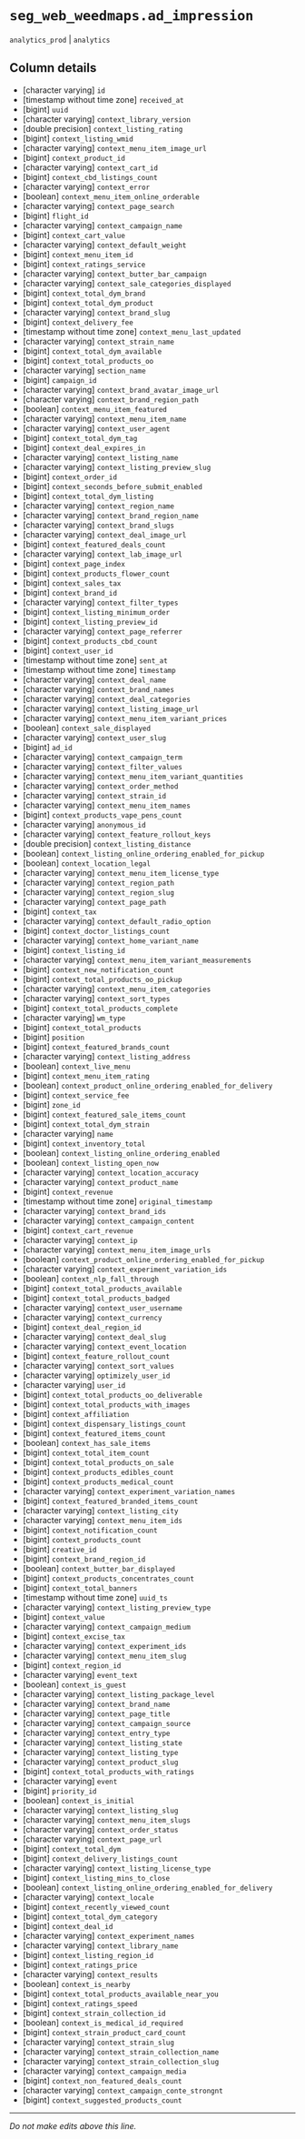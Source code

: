 # `seg_web_weedmaps.ad_impression`
`analytics_prod` | `analytics`

## Column details
* [character varying] `id`
* [timestamp without time zone] `received_at`
* [bigint]    `uuid`
* [character varying] `context_library_version`
* [double precision] `context_listing_rating`
* [bigint]    `context_listing_wmid`
* [character varying] `context_menu_item_image_url`
* [bigint]    `context_product_id`
* [character varying] `context_cart_id`
* [bigint]    `context_cbd_listings_count`
* [character varying] `context_error`
* [boolean]   `context_menu_item_online_orderable`
* [character varying] `context_page_search`
* [bigint]    `flight_id`
* [character varying] `context_campaign_name`
* [bigint]    `context_cart_value`
* [character varying] `context_default_weight`
* [bigint]    `context_menu_item_id`
* [bigint]    `context_ratings_service`
* [character varying] `context_butter_bar_campaign`
* [character varying] `context_sale_categories_displayed`
* [bigint]    `context_total_dym_brand`
* [bigint]    `context_total_dym_product`
* [character varying] `context_brand_slug`
* [bigint]    `context_delivery_fee`
* [timestamp without time zone] `context_menu_last_updated`
* [character varying] `context_strain_name`
* [bigint]    `context_total_dym_available`
* [bigint]    `context_total_products_oo`
* [character varying] `section_name`
* [bigint]    `campaign_id`
* [character varying] `context_brand_avatar_image_url`
* [character varying] `context_brand_region_path`
* [boolean]   `context_menu_item_featured`
* [character varying] `context_menu_item_name`
* [character varying] `context_user_agent`
* [bigint]    `context_total_dym_tag`
* [bigint]    `context_deal_expires_in`
* [character varying] `context_listing_name`
* [character varying] `context_listing_preview_slug`
* [bigint]    `context_order_id`
* [bigint]    `context_seconds_before_submit_enabled`
* [bigint]    `context_total_dym_listing`
* [character varying] `context_region_name`
* [character varying] `context_brand_region_name`
* [character varying] `context_brand_slugs`
* [character varying] `context_deal_image_url`
* [bigint]    `context_featured_deals_count`
* [character varying] `context_lab_image_url`
* [bigint]    `context_page_index`
* [bigint]    `context_products_flower_count`
* [bigint]    `context_sales_tax`
* [bigint]    `context_brand_id`
* [character varying] `context_filter_types`
* [bigint]    `context_listing_minimum_order`
* [bigint]    `context_listing_preview_id`
* [character varying] `context_page_referrer`
* [bigint]    `context_products_cbd_count`
* [bigint]    `context_user_id`
* [timestamp without time zone] `sent_at`
* [timestamp without time zone] `timestamp`
* [character varying] `context_deal_name`
* [character varying] `context_brand_names`
* [character varying] `context_deal_categories`
* [character varying] `context_listing_image_url`
* [character varying] `context_menu_item_variant_prices`
* [boolean]   `context_sale_displayed`
* [character varying] `context_user_slug`
* [bigint]    `ad_id`
* [character varying] `context_campaign_term`
* [character varying] `context_filter_values`
* [character varying] `context_menu_item_variant_quantities`
* [character varying] `context_order_method`
* [character varying] `context_strain_id`
* [character varying] `context_menu_item_names`
* [bigint]    `context_products_vape_pens_count`
* [character varying] `anonymous_id`
* [character varying] `context_feature_rollout_keys`
* [double precision] `context_listing_distance`
* [boolean]   `context_listing_online_ordering_enabled_for_pickup`
* [boolean]   `context_location_legal`
* [character varying] `context_menu_item_license_type`
* [character varying] `context_region_path`
* [character varying] `context_region_slug`
* [character varying] `context_page_path`
* [bigint]    `context_tax`
* [character varying] `context_default_radio_option`
* [bigint]    `context_doctor_listings_count`
* [character varying] `context_home_variant_name`
* [bigint]    `context_listing_id`
* [character varying] `context_menu_item_variant_measurements`
* [bigint]    `context_new_notification_count`
* [bigint]    `context_total_products_oo_pickup`
* [character varying] `context_menu_item_categories`
* [character varying] `context_sort_types`
* [bigint]    `context_total_products_complete`
* [character varying] `wm_type`
* [bigint]    `context_total_products`
* [bigint]    `position`
* [bigint]    `context_featured_brands_count`
* [character varying] `context_listing_address`
* [boolean]   `context_live_menu`
* [bigint]    `context_menu_item_rating`
* [boolean]   `context_product_online_ordering_enabled_for_delivery`
* [bigint]    `context_service_fee`
* [bigint]    `zone_id`
* [bigint]    `context_featured_sale_items_count`
* [bigint]    `context_total_dym_strain`
* [character varying] `name`
* [bigint]    `context_inventory_total`
* [boolean]   `context_listing_online_ordering_enabled`
* [boolean]   `context_listing_open_now`
* [character varying] `context_location_accuracy`
* [character varying] `context_product_name`
* [bigint]    `context_revenue`
* [timestamp without time zone] `original_timestamp`
* [character varying] `context_brand_ids`
* [character varying] `context_campaign_content`
* [bigint]    `context_cart_revenue`
* [character varying] `context_ip`
* [character varying] `context_menu_item_image_urls`
* [boolean]   `context_product_online_ordering_enabled_for_pickup`
* [character varying] `context_experiment_variation_ids`
* [boolean]   `context_nlp_fall_through`
* [bigint]    `context_total_products_available`
* [bigint]    `context_total_products_badged`
* [character varying] `context_user_username`
* [character varying] `context_currency`
* [bigint]    `context_deal_region_id`
* [character varying] `context_deal_slug`
* [character varying] `context_event_location`
* [bigint]    `context_feature_rollout_count`
* [character varying] `context_sort_values`
* [character varying] `optimizely_user_id`
* [character varying] `user_id`
* [bigint]    `context_total_products_oo_deliverable`
* [bigint]    `context_total_products_with_images`
* [bigint]    `context_affiliation`
* [bigint]    `context_dispensary_listings_count`
* [bigint]    `context_featured_items_count`
* [boolean]   `context_has_sale_items`
* [bigint]    `context_total_item_count`
* [bigint]    `context_total_products_on_sale`
* [bigint]    `context_products_edibles_count`
* [bigint]    `context_products_medical_count`
* [character varying] `context_experiment_variation_names`
* [bigint]    `context_featured_branded_items_count`
* [character varying] `context_listing_city`
* [character varying] `context_menu_item_ids`
* [bigint]    `context_notification_count`
* [bigint]    `context_products_count`
* [bigint]    `creative_id`
* [bigint]    `context_brand_region_id`
* [boolean]   `context_butter_bar_displayed`
* [bigint]    `context_products_concentrates_count`
* [bigint]    `context_total_banners`
* [timestamp without time zone] `uuid_ts`
* [character varying] `context_listing_preview_type`
* [bigint]    `context_value`
* [character varying] `context_campaign_medium`
* [bigint]    `context_excise_tax`
* [character varying] `context_experiment_ids`
* [character varying] `context_menu_item_slug`
* [bigint]    `context_region_id`
* [character varying] `event_text`
* [boolean]   `context_is_guest`
* [character varying] `context_listing_package_level`
* [character varying] `context_brand_name`
* [character varying] `context_page_title`
* [character varying] `context_campaign_source`
* [character varying] `context_entry_type`
* [character varying] `context_listing_state`
* [character varying] `context_listing_type`
* [character varying] `context_product_slug`
* [bigint]    `context_total_products_with_ratings`
* [character varying] `event`
* [bigint]    `priority_id`
* [boolean]   `context_is_initial`
* [character varying] `context_listing_slug`
* [character varying] `context_menu_item_slugs`
* [character varying] `context_order_status`
* [character varying] `context_page_url`
* [bigint]    `context_total_dym`
* [bigint]    `context_delivery_listings_count`
* [character varying] `context_listing_license_type`
* [bigint]    `context_listing_mins_to_close`
* [boolean]   `context_listing_online_ordering_enabled_for_delivery`
* [character varying] `context_locale`
* [bigint]    `context_recently_viewed_count`
* [bigint]    `context_total_dym_category`
* [bigint]    `context_deal_id`
* [character varying] `context_experiment_names`
* [character varying] `context_library_name`
* [bigint]    `context_listing_region_id`
* [bigint]    `context_ratings_price`
* [character varying] `context_results`
* [boolean]   `context_is_nearby`
* [bigint]    `context_total_products_available_near_you`
* [bigint]    `context_ratings_speed`
* [bigint]    `context_strain_collection_id`
* [boolean]   `context_is_medical_id_required`
* [bigint]    `context_strain_product_card_count`
* [character varying] `context_strain_slug`
* [character varying] `context_strain_collection_name`
* [character varying] `context_strain_collection_slug`
* [character varying] `context_campaign_media`
* [bigint]    `context_non_featured_deals_count`
* [character varying] `context_campaign_conte_strongnt`
* [bigint]    `context_suggested_products_count`

-------------------------------------------------------------------------------
*Do not make edits above this line.*
